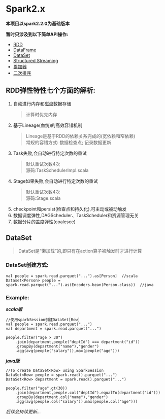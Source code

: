 # Spark2.x

**本项目以spark2.2.0为基础版本**

__暂时只涉及到以下简单API操作:__   
* [RDD](https://github.com/Asura7969/Spark2.x/blob/master/src/main/scala/com/gwz/spark/spark1_1/FilmAnalysisRDD.scala)  
* [DataFrame](https://github.com/Asura7969/Spark2.x/blob/master/src/main/scala/com/gwz/spark/spark1_1/FilmAnalysisDataFrame.scala)  
* [DataSet](https://github.com/Asura7969/Spark2.x/blob/master/src/main/scala/com/gwz/spark/spark1_1/FilmAnalysisDataSet.scala)  
* [Structured Streaming](https://github.com/Asura7969/Spark2.x/blob/master/src/main/scala/com/gwz/spark/spark2_3/StreamStructured.scala)  
* [累加器](https://github.com/Asura7969/Spark2.x/blob/master/src/main/scala/com/gwz/spark/spark2_2/MyAccumulator.scala)  
* [二次排序](https://github.com/Asura7969/Spark2.x/blob/master/src/main/scala/com/gwz/spark/spark1_1/SecondarySortKey.scala)

## RDD弹性特性七个方面的解析:
1. 自动进行内存和磁盘数据存储
    >计算时优先内存
2. 基于Lineage(血统)的高效容错机制
    >Lineage是基于RDD的依赖关系完成的(宽依赖和窄依赖)  
    常规的容错方式: 数据检查点; 记录数据更新
3. Task失败,会自动进行特定次数的重试
    >默认重试次数4次  
    源码:TaskSchedulerImpl.scala
4. Stage如果失败,会自动进行特定次数的重试
    >默认重试次数4次  
    源码:Stage.scala
5. checkpoint和persist(检查点和持久化),可主动或被动触发
6. 数据调度弹性,DAGScheduler、TaskScheduler和资源管理无关
7. 数据分片的盖度弹性(coalesce)

## DataSet  
>DataSet是“懒加载”的,即只有在action算子被触发时才进行计算  
### DataSet创建方式:  
    
    val people = spark.read.parquet("...").as[Person]  //scala
    Dataset<Person> people = spark.read.parquet("...").as(Encoders.bean(Person.class))  //java  

### Example:
***___scala版___***

    //使用sparkSession创建DataSet[Row]
    val people = spark.read.parquet("...")
    val department = spark.read.parquet("...")
    
    people.filter("age > 30")
        .join(department,people("deptId") === department("id"))
        .groupBy(department("name"),"gender")
        .agg(avg(people("salary")),max(people("age"))) 
        
***___java版___***  

    //To create DataSet<Row> using SparkSession
    DataSet<Row> people = spark.read().parquet("...")
    DataSet<Row> department = spark.read().parquet("...")
    
    people.filter("age".gt(30))
        .join(department,people.col("deptId").equalTo(department("id")))
        .groupBy(department.col("name"),"gender")
        .agg(avg(people.col("salary")),max(people.col("age")))




*后续会持续更新...*
